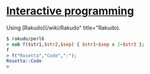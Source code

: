 [1]: http://rosettacode.org/wiki/Interactive_programming

# [Interactive programming][1]

Using [Rakudo](/wiki/Rakudo" title="Rakudo).

```perl
$ rakudo/perl6
> sub f($str1,$str2,$sep) { $str1~$sep x 2~$str2 };
f
> f("Rosetta","Code",":");
Rosetta::Code
>
 
```